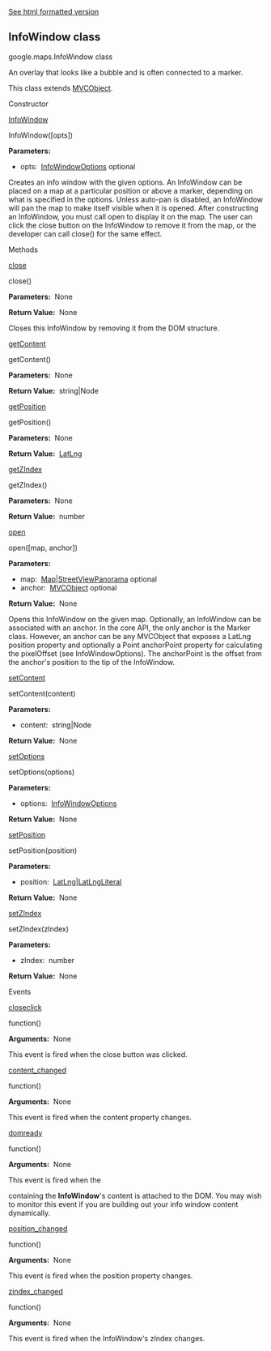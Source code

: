 [See html formatted version](https://huasofoundries.github.io/google-maps-documentation/InfoWindow.html)


InfoWindow class
----------------

google.maps.InfoWindow class

An overlay that looks like a bubble and is often connected to a marker.

This class extends [MVCObject](MVCObject.md).

Constructor

[InfoWindow](#InfoWindow.constructor)

InfoWindow(\[opts\])

**Parameters:** 

*   opts:  [InfoWindowOptions](InfoWindowOptions.md) optional

Creates an info window with the given options. An InfoWindow can be placed on a map at a particular position or above a marker, depending on what is specified in the options. Unless auto-pan is disabled, an InfoWindow will pan the map to make itself visible when it is opened. After constructing an InfoWindow, you must call open to display it on the map. The user can click the close button on the InfoWindow to remove it from the map, or the developer can call close() for the same effect.

Methods

[close](#InfoWindow.close)

close()

**Parameters:**  None

**Return Value:**  None

Closes this InfoWindow by removing it from the DOM structure.

[getContent](#InfoWindow.getContent)

getContent()

**Parameters:**  None

**Return Value:**  string|Node

[getPosition](#InfoWindow.getPosition)

getPosition()

**Parameters:**  None

**Return Value:**  [LatLng](LatLng.md)

[getZIndex](#InfoWindow.getZIndex)

getZIndex()

**Parameters:**  None

**Return Value:**  number

[open](#InfoWindow.open)

open(\[map, anchor\])

**Parameters:** 

*   map:  [Map](Map.md)|[StreetViewPanorama](StreetViewPanorama.md) optional
*   anchor:  [MVCObject](MVCObject.md) optional

**Return Value:**  None

Opens this InfoWindow on the given map. Optionally, an InfoWindow can be associated with an anchor. In the core API, the only anchor is the Marker class. However, an anchor can be any MVCObject that exposes a LatLng position property and optionally a Point anchorPoint property for calculating the pixelOffset (see InfoWindowOptions). The anchorPoint is the offset from the anchor's position to the tip of the InfoWindow.

[setContent](#InfoWindow.setContent)

setContent(content)

**Parameters:** 

*   content:  string|Node

**Return Value:**  None

[setOptions](#InfoWindow.setOptions)

setOptions(options)

**Parameters:** 

*   options:  [InfoWindowOptions](InfoWindowOptions.md)

**Return Value:**  None

[setPosition](#InfoWindow.setPosition)

setPosition(position)

**Parameters:** 

*   position:  [LatLng](LatLng.md)|[LatLngLiteral](LatLngLiteral.md)

**Return Value:**  None

[setZIndex](#InfoWindow.setZIndex)

setZIndex(zIndex)

**Parameters:** 

*   zIndex:  number

**Return Value:**  None

Events

[closeclick](#InfoWindow.closeclick)

function()

**Arguments:**  None

This event is fired when the close button was clicked.

[content\_changed](#InfoWindow.content_changed)

function()

**Arguments:**  None

This event is fired when the content property changes.

[domready](#InfoWindow.domready)

function()

**Arguments:**  None

This event is fired when the <div> containing the **InfoWindow**'s content is attached to the DOM. You may wish to monitor this event if you are building out your info window content dynamically.

[position\_changed](#InfoWindow.position_changed)

function()

**Arguments:**  None

This event is fired when the position property changes.

[zindex\_changed](#InfoWindow.zindex_changed)

function()

**Arguments:**  None

This event is fired when the InfoWindow's zIndex changes.